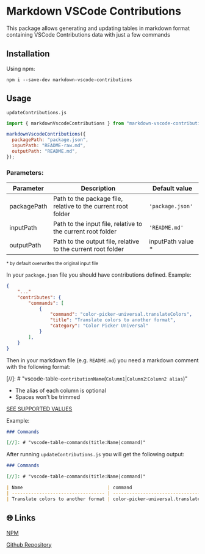 # Markdown VSCode Contributions

This package allows generating and updating tables in markdown format containing VSCode Contributions data with just a few commands

## Installation

Using npm:

```shell
npm i --save-dev markdown-vscode-contributions
```

## Usage

`updateContributions.js`

```js
import { markdownVscodeContributions } from "markdown-vscode-contributions";

markdownVscodeContributions({
  packagePath: "package.json",
  inputPath: "README-raw.md",
  outputPath: "README.md",
});
```

### Parameters:

| Parameter   | Description                                                   | Default value      |
| ----------- | ------------------------------------------------------------- | ------------------ |
| packagePath | Path to the package file, relative to the current root folder | `'package.json'`   |
| inputPath   | Path to the input file, relative to the current root folder   | `'README.md'`      |
| outputPath  | Path to the output file, relative to the current root folder  | inputPath value \* |

<sub>\* by default overwrites the original input file</sub>

In your `package.json` file you should have contributions defined. Example:

```json
{
    "..."
    "contributes": {
        "commands": [
            {
                "command": "color-picker-universal.translateColors",
                "title": "Translate colors to another format",
                "category": "Color Picker Universal"
            }
        ],
    }
}
```

Then in your markdown file (e.g. `README.md`) you need a markdown comment with the following format:

\[//]: # "vscode-table-`contributionName`(`Column1`|`Column2`:`Column2 alias`)"

- The alias of each column is optional
- Spaces won't be trimmed

[SEE SUPPORTED VALUES](/README_TABLES.md)

Example:

```markdown
### Commands

[//]: # "vscode-table-commands(title:Name|command)"
```

After running `updateContributions.js` you will get the following output:

```markdown
### Commands

[//]: # "vscode-table-commands(title:Name|command)"

| Name                               | command                                |
| ---------------------------------- | -------------------------------------- |
| Translate colors to another format | color-picker-universal.translateColors |
```

## 🌐 Links

[NPM](https://www.npmjs.com/package/markdown-vscode-contributions)

[Github Repository](https://github.com/jeronimoek/markdown-vscode-contributions)
